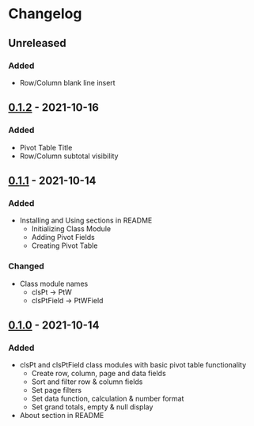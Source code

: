 # Changelog

## Unreleased

### Added

- Row/Column blank line insert

## [0.1.2] - 2021-10-16

### Added

- Pivot Table Title
- Row/Column subtotal visibility

## [0.1.1] - 2021-10-14

### Added

- Installing and Using sections in README
  - Initializing Class Module
  - Adding Pivot Fields
  - Creating Pivot Table

### Changed

- Class module names
  - clsPt -> PtW
  - clsPtField -> PtWField

## [0.1.0] - 2021-10-14

### Added

- clsPt and clsPtField class modules with basic pivot table functionality
  - Create row, column, page and data fields
  - Sort and filter row & column fields
  - Set page filters
  - Set data function, calculation & number format
  - Set grand totals, empty & null display
- About section in README

[0.1.2]: https://github.com/paunchymochi/PivotWrap/compare/v0.1.1...v0.1.2
[0.1.1]: https://github.com/paunchymochi/PivotWrap/compare/v0.1.0...v0.1.1
[0.1.0]: https://github.com/paunchymochi/PivotWrap/releases/tag/v0.1.0
